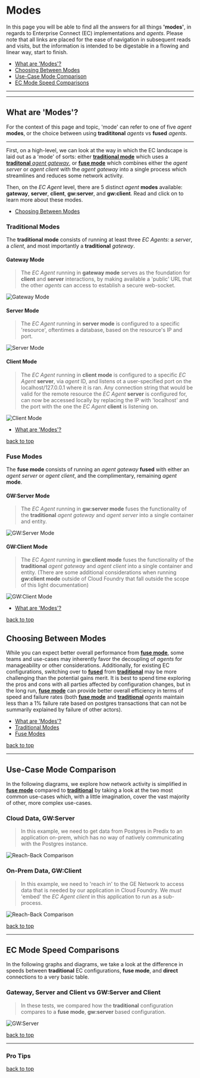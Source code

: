 # Modes
In this page you will be able to find all the answers for all things **'modes'**, in regards to Enterprise Connect (EC) implementations and *agents*. Please note that all links are placed for the ease of navigation in subsequent reads and visits, but the information is intended to be digestable in a flowing and linear way, start to finish.

* [What are 'Modes'?](#what-are-modes)
* [Choosing Between Modes](#choosing-between-modes)
* [Use-Case Mode Comparison](#use-case-mode-comparison)
* [EC Mode Speed Comparisons](#ec-mode-speed-comparisons)

---
---

## What are 'Modes'?

For the context of this page and topic, 'mode' can refer to one of five *agent* **modes**, or the choice between using **tradititonal** *agents* vs **fused** *agents*. 

---

First, on a high-level, we can look at the way in which the EC landscape is laid out as a 'mode' of sorts: either [**traditional mode**](#traditional-modes) which uses a [**traditonal** *agent gateway*](#gateway-mode), or [**fuse mode**](#fuse-modes) which combines either the *agent server* or *agent client* with the *agent gateway* into a single process which streamlines and reduces some network activity.

Then, on the *EC Agent* level, there are 5 distinct *agent* **modes** available: **gateway**, **server**, **client**, **gw:server**, and **gw:client**. Read and click on to learn more about these modes.

* [Choosing Between Modes](#choosing-between-modes)

### Traditional Modes

The **traditional mode** consists of running at least three *EC Agents*: a *server*, a *client*, and most importantly a **traditional** *gateway*. 

#### Gateway Mode
> The *EC Agent* running in **gateway mode** serves as the foundation for **client** and **server** interactions, by making available a 'public' URL that the other *agents* can access to establish a secure web-socket.

![Gateway Mode](..images/gatewayMode.png) 

#### Server Mode
> The *EC Agent* running in **server mode** is configured to a specific 'resource', oftentimes a database, based on the resource's IP and port.

![Server Mode](..images/serverMode.png) 

#### Client Mode
> The *EC Agent* running in **client mode** is configured to a specific *EC Agent* **server**, via *agent* ID, and listens ot a user-specified port on the localhost/127.0.0.1 where it is ran. Any connection string that would be valid for the remote resource the *EC Agent* **server** is configured for, can now be accessed locally by replacing the IP with 'localhost' and the port with the one the *EC Agent* **client** is listening on.

![Client Mode](..images/clientMode.png)

* [What are 'Modes'?](#what-are-modes)

[back to top](#modes)

### Fuse Modes

The **fuse mode** consists of running an *agent gateway* **fused** with either an *agent server* or *agent client*, and the complimentary, remaining *agent* **mode**. 

#### GW:Server Mode
> The *EC Agent* running in **gw:server mode** fuses the functionality of the **traditional** *agent gateway* and *agent server* into a single container and entity.

![GW:Server Mode](..images/gwServerMode.png) 

#### GW:Client Mode
> The *EC Agent* running in **gw:client mode** fuses the functionality of the **traditional** *agent gateway* and *agent client* into a single container and entity. (There are some additional considerations when running **gw:client mode** outside of Cloud Foundry that fall outside the scope of this light documentation)

![GW:Client Mode](..images/gwClientMode.png)

* [What are 'Modes'?](#what-are-modes)

[back to top](#modes)

## Choosing Between Modes

While you can expect better overall performance from [**fuse mode**](#fuse-modes), some teams and use-cases may inherently favor the decoupling of *agents* for manageability or other considerations. Additionally, for existing EC configurations, switching over to [**fused**](#fuse-modes) from [**traditional**](#traditional-modes) may be more challenging than the potential gains merit. It is best to spend time exploring the pros and cons with all parties affected by configuration changes, but in the long run, [**fuse mode**](#fuse-modes) can provide better overall efficiency in terms of speed and failure rates (both [**fuse mode**](#fuse-modes) and [**traditional**](#traditional-modes) *agents* maintain less than a 1% failure rate based on postgres transactions that can not be summarily explained by failure of other actors).

* [What are 'Modes'?](#what-are-modes)
* [Traditional Modes](#traditional-modes)
* [Fuse Modes](#fuse-modes)

[back to top](#modes)

---

## Use-Case Mode Comparison

In the following diagrams, we explore how network activity is simplified in [**fuse mode**](#fuse-modes) compared to [**traditional**](#traditional-modes) by taking a look at the two most common use-cases which, with a little imagination, cover the vast majority of other, more complex use-cases.


### Cloud Data, GW:Server

> In this example, we need to get data from Postgres in Predix to an application on-prem, which has no way of natively communicating with the Postgres instance.

![Reach-Back Comparison](..images/sideBySideReachBack.png)

### On-Prem Data, GW:Client

> In this example, we need to 'reach in' to the GE Network to access data that is needed by our application in Cloud Foundry. We *must* 'embed' the *EC Agent client* in this application to run as a sub-process.

![Reach-Back Comparison](..images/sideBySideReachIn.png)

[back to top](#modes)

---

## EC Mode Speed Comparisons

In the following graphs and diagrams, we take a look at the difference in speeds between **traditional** EC configurations, **fuse mode**, and **direct** connections to a very basic table.


### Gateway, Server and Client vs GW:Server and Client

> In these tests, we compared how the **traditional** configuration compares to a **fuse mode**, **gw:server** based configuration.

![GW:Server](..images/speedCompGwServer.png)

[back to top](#modes)

---

### Pro Tips

[back to top](#modes)